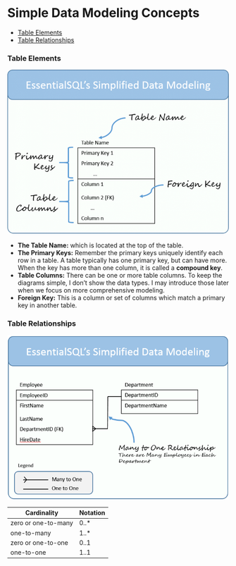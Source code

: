 # Simple Data Modeling Concepts

* [Table Elements](#table-elements)
* [Table Relationships](#table-relationships)

### Table Elements
![DataModel Table](./images/DataModel-Table.png)

* **The Table Name:** which is located at the top of the table.
* **The Primary Keys:** Remember the primary keys uniquely identify each row in a table.  A table typically has one primary key, but can have more. When the key has more than one column, it is called a **compound key**.
* **Table Columns:** There can be one or more table columns.  To keep the diagrams simple, I don’t show the data types.  I may introduce those later when we focus on more comprehensive modeling.
* **Foreign Key:** This is a column or set of columns which match a primary key in another table.

### Table Relationships
![DataModel Relations](./images/DataModel-Relations.png)

Cardinality | Notation
---|---
zero or one-to-many | 0..*
one-to-many | 1..*
zero or one-to-one | 0..1
one-to-one | 1..1
